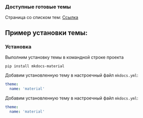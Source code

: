 ### Доступные готовые темы

Страница со списком тем:
[Ссылка](https://github.com/mkdocs/mkdocs/wiki/MkDocs-Themes)


## Пример установки темы:

### Установка
Выполним установку темы в командной строке проекта
```console
pip install mkdocs-material
```
Добавим установленную тему в настроечный файл ```mkdocs.yml```:
```yaml
theme:
  name: 'material'
```

Добавим установленную тему в настроечный файл ```mkdocs.yml```:
```yaml
theme:
  name: 'material'
```



